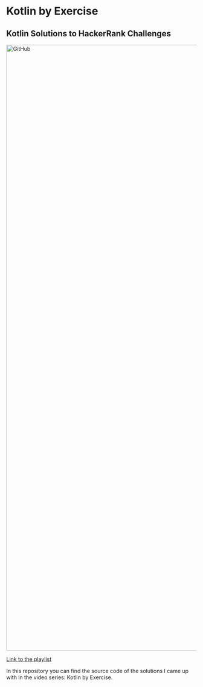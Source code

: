 # Kotlin by Exercise
## Kotlin Solutions to HackerRank Challenges

<img width="1600" alt="GitHub" src="https://user-images.githubusercontent.com/4990386/103525933-15544200-4e91-11eb-9f24-b30229d5eed8.png">

[Link to the playlist](https://www.youtube.com/playlist?list=PLUT_3v6c6V02OOAiuH7a0yFl6z0yCDsir)

In this repository you can find the source code of the solutions I came up with in the video series: Kotlin by Exercise.
